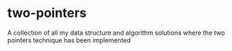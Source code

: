 # two-pointers
A collection of all my data structure and algorithm solutions where the two pointers technique has been implemented 
